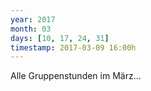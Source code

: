 ```yaml
---
year: 2017
month: 03
days: [10, 17, 24, 31]
timestamp: 2017-03-09 16:00h
---
```

Alle Gruppenstunden im März...
